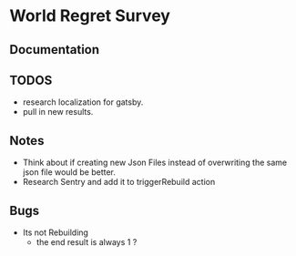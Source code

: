 # World Regret Survey

## Documentation

## TODOS

- research localization for gatsby.
- pull in new results.

## Notes

- Think about if creating new Json Files instead of overwriting the same json file would be better.
- Research Sentry and add it to triggerRebuild action

## Bugs

- Its not Rebuilding
  - the end result is always 1 ?
